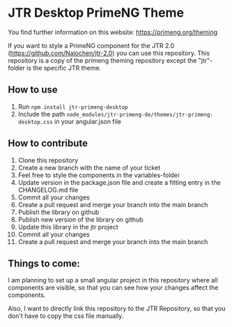 # JTR Desktop PrimeNG Theme

You find further information on this website: https://primeng.org/theming

If you want to style a PrimeNG component for the JTR 2.0 (https://github.com/Nalochen/jtr-2.0) you can use this repository.
This repository is a copy of the primeng theming repository except the "jtr"-folder is the specific JTR theme.

## How to use

1. Run `npm install jtr-primeng-desktop`
2. Include the path `node_modules/jtr-primeng-de/themes/jtr-primeng-desktop.css` in your angular.json file

## How to contribute

1. Clone this repository
2. Create a new branch with the name of your ticket
3. Feel free to style the components in the variables-folder
4. Update version in the package.json file and create a fitting entry in the CHANGELOG.md file
5. Commit all your changes
6. Create a pull request and merge your branch into the main branch
7. Publish the library on github
8. Publish new version of the library on github
9. Update this library in the jtr project
10. Commit all your changes
11. Create a pull request and merge your branch into the main branch

## Things to come:

I am planning to set up a small angular project in this repository where all components are visible, 
so that you can see how your changes affect the components.

Also, I want to directly link this repository to the JTR Repository, so that you don't have to copy the css file manually.
